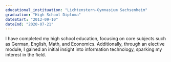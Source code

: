 ```yaml
---
educational_instituation: "Lichtenstern-Gymnasium Sachsenheim"
graduation: "High School Diploma"
dateStart: "2012-09-10"
dateEnd: "2020-07-21"
---
```


I have completed my high school education, focusing on core subjects such as German, English, Math, and Economics. Additionally, through an elective module, I gained an initial insight into information technology, sparking my interest in the field.